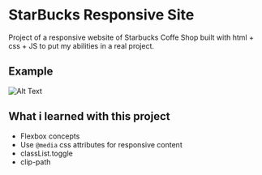 # StarBucks Responsive Site

Project of a responsive website of Starbucks Coffe Shop built with html + css + JS to put my abilities in a real project.

## Example
![Alt Text](https://media.giphy.com/media/nNPUHb7Udu3sohIi1w/giphy-downsized-large.gif)


## What i learned with this project
- Flexbox concepts
- Use ``@media`` css attributes for responsive content
- classList.toggle
- clip-path
